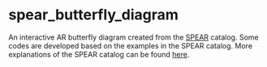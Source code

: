 # spear_butterfly_diagram
An interactive AR butterfly diagram created from the [SPEAR](http://sun.stanford.edu/~norton/SPEAR/) catalog. Some codes are developed based on the examples in the SPEAR catalog. More explanations of the SPEAR catalog can be found [here](http://hmi.stanford.edu/hminuggets/?p=3730).
